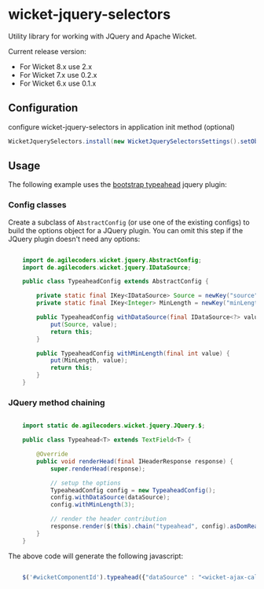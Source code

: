 wicket-jquery-selectors
=======================

Utility library for working with JQuery and Apache Wicket.

Current release version:

* For Wicket 8.x use 2.x
* For Wicket 7.x use 0.2.x
* For Wicket 6.x use 0.1.x


## Configuration

configure wicket-jquery-selectors in application init method (optional)

```java
WicketJquerySelectors.install(new WicketJquerySelectorsSettings().setObjectMapperFactory(new MyCustomObjectMapperFactory()));
```

## Usage

The following example uses the [bootstrap typeahead](http://getbootstrap.com/2.3.2/javascript.html#typeahead) jquery plugin:

### Config classes

Create a subclass of `AbstractConfig` (or use one of the existing configs) to build the options object for a JQuery plugin. You can omit
this step if the JQuery plugin doesn't need any options:

```java

    import de.agilecoders.wicket.jquery.AbstractConfig;
    import de.agilecoders.wicket.jquery.IDataSource;

    public class TypeaheadConfig extends AbstractConfig {

        private static final IKey<IDataSource> Source = newKey("source", null);
        private static final IKey<Integer> MinLength = newKey("minLength", 1);

        public TypeaheadConfig withDataSource(final IDataSource<?> value) {
            put(Source, value);
            return this;
        }

        public TypeaheadConfig withMinLength(final int value) {
            put(MinLength, value);
            return this;
        }
    }

```

### JQuery method chaining

```java

    import static de.agilecoders.wicket.jquery.JQuery.$;

    public class Typeahead<T> extends TextField<T> {

        @Override
        public void renderHead(final IHeaderResponse response) {
            super.renderHead(response);

            // setup the options
            TypeaheadConfig config = new TypeaheadConfig();
            config.withDataSource(dataSource);
            config.withMinLength(3);

            // render the header contribution
            response.render($(this).chain("typeahead", config).asDomReadyScript());
        }
    }

```

The above code will generate the following javascript:


```javascript

    $('#wicketComponentId').typeahead({"dataSource" : "<wicket-ajax-callback>", "minLength": 3});

```
